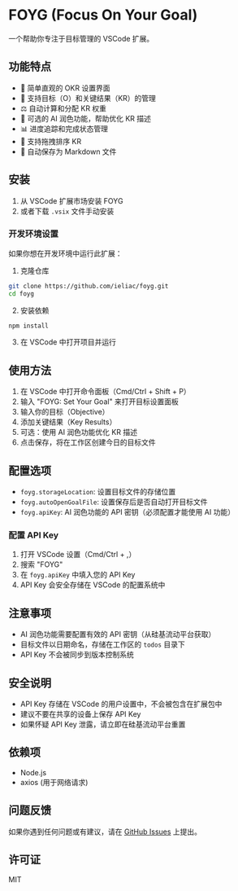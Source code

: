 # FOYG (Focus On Your Goal)

一个帮助你专注于目标管理的 VSCode 扩展。

## 功能特点

- 📝 简单直观的 OKR 设置界面
- 🎯 支持目标（O）和关键结果（KR）的管理
- ⚖️ 自动计算和分配 KR 权重
- 🤖 可选的 AI 润色功能，帮助优化 KR 描述
- 📊 进度追踪和完成状态管理
- 🔄 支持拖拽排序 KR
- 💾 自动保存为 Markdown 文件

## 安装

1. 从 VSCode 扩展市场安装 FOYG
2. 或者下载 `.vsix` 文件手动安装

### 开发环境设置

如果你想在开发环境中运行此扩展：

1. 克隆仓库
```bash
git clone https://github.com/ieliac/foyg.git
cd foyg
```

2. 安装依赖
```bash
npm install
```

3. 在 VSCode 中打开项目并运行

## 使用方法

1. 在 VSCode 中打开命令面板（Cmd/Ctrl + Shift + P）
2. 输入 "FOYG: Set Your Goal" 来打开目标设置面板
3. 输入你的目标（Objective）
4. 添加关键结果（Key Results）
5. 可选：使用 AI 润色功能优化 KR 描述
6. 点击保存，将在工作区创建今日的目标文件

## 配置选项

- `foyg.storageLocation`: 设置目标文件的存储位置
- `foyg.autoOpenGoalFile`: 设置保存后是否自动打开目标文件
- `foyg.apiKey`: AI 润色功能的 API 密钥（必须配置才能使用 AI 功能）

### 配置 API Key

1. 打开 VSCode 设置（Cmd/Ctrl + ,）
2. 搜索 "FOYG"
3. 在 `foyg.apiKey` 中填入您的 API Key
4. API Key 会安全存储在 VSCode 的配置系统中

## 注意事项

- AI 润色功能需要配置有效的 API 密钥（从硅基流动平台获取）
- 目标文件以日期命名，存储在工作区的 `todos` 目录下
- API Key 不会被同步到版本控制系统

## 安全说明

- API Key 存储在 VSCode 的用户设置中，不会被包含在扩展包中
- 建议不要在共享的设备上保存 API Key
- 如果怀疑 API Key 泄露，请立即在硅基流动平台重置

## 依赖项

- Node.js
- axios (用于网络请求)

## 问题反馈

如果你遇到任何问题或有建议，请在 [GitHub Issues](https://github.com/ieliac/foyg/issues) 上提出。

## 许可证

MIT 